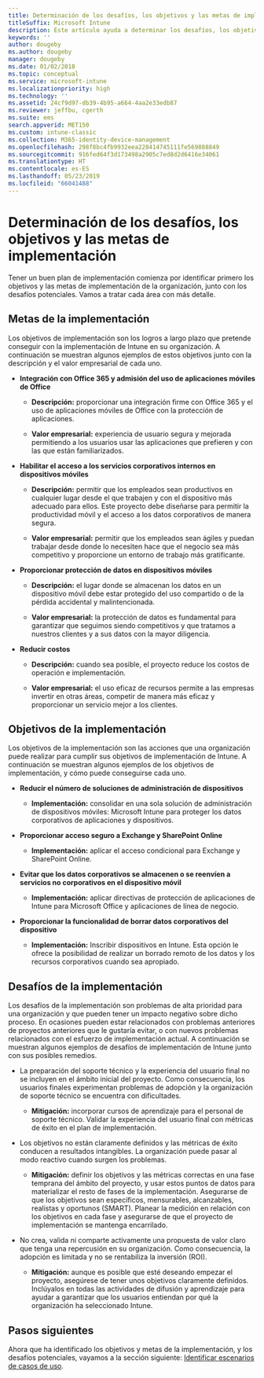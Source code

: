 ```yaml
---
title: Determinación de los desafíos, los objetivos y las metas de implementación
titleSuffix: Microsoft Intune
description: Este artículo ayuda a determinar los desafíos, los objetivos y las metas para una implementación solo en la nube de Microsoft Intune.
keywords: ''
author: dougeby
ms.author: dougeby
manager: dougeby
ms.date: 01/02/2018
ms.topic: conceptual
ms.service: microsoft-intune
ms.localizationpriority: high
ms.technology: ''
ms.assetid: 24cf9d97-db39-4b95-a664-4aa2e33edb87
ms.reviewer: jeffbu, cgerth
ms.suite: ems
search.appverid: MET150
ms.custom: intune-classic
ms.collection: M365-identity-device-management
ms.openlocfilehash: 298f8bc4fb9932eea228414745111fe569888849
ms.sourcegitcommit: 916fed64f3d173498a2905c7ed8d2d6416e34061
ms.translationtype: HT
ms.contentlocale: es-ES
ms.lasthandoff: 05/23/2019
ms.locfileid: "66041488"
---
```

# <a name="determine-deployment-goals-objectives-and-challenges"></a>Determinación de los desafíos, los objetivos y las metas de implementación

Tener un buen plan de implementación comienza por identificar primero los objetivos y las metas de implementación de la organización, junto con los desafíos potenciales. Vamos a tratar cada área con más detalle.

## <a name="deployment-goals"></a>Metas de la implementación

Los objetivos de implementación son los logros a largo plazo que pretende conseguir con la implementación de Intune en su organización. A continuación se muestran algunos ejemplos de estos objetivos junto con la descripción y el valor empresarial de cada uno.

-   **Integración con Office 365 y admisión del uso de aplicaciones móviles de Office**

    -   **Descripción:** proporcionar una integración firme con Office 365 y el uso de aplicaciones móviles de Office con la protección de aplicaciones.

    -   **Valor empresarial:** experiencia de usuario segura y mejorada permitiendo a los usuarios usar las aplicaciones que prefieren y con las que están familiarizados.

-   **Habilitar el acceso a los servicios corporativos internos en dispositivos móviles**

    -   **Descripción:** permitir que los empleados sean productivos en cualquier lugar desde el que trabajen y con el dispositivo más adecuado para ellos. Este proyecto debe diseñarse para permitir la productividad móvil y el acceso a los datos corporativos de manera segura.

    -   **Valor empresarial:** permitir que los empleados sean ágiles y puedan trabajar desde donde lo necesiten hace que el negocio sea más competitivo y proporcione un entorno de trabajo más gratificante.

-   **Proporcionar protección de datos en dispositivos móviles**

    -   **Descripción:** el lugar donde se almacenan los datos en un dispositivo móvil debe estar protegido del uso compartido o de la pérdida accidental y malintencionada.

    -   **Valor empresarial:** la protección de datos es fundamental para garantizar que seguimos siendo competitivos y que tratamos a nuestros clientes y a sus datos con la mayor diligencia.

-   **Reducir costos**

    -   **Descripción:** cuando sea posible, el proyecto reduce los costos de operación e implementación.

    -    **Valor empresarial:** el uso eficaz de recursos permite a las empresas invertir en otras áreas, competir de manera más eficaz y proporcionar un servicio mejor a los clientes.

## <a name="deployment-objectives"></a>Objetivos de la implementación

Los objetivos de la implementación son las acciones que una organización puede realizar para cumplir sus objetivos de implementación de Intune. A continuación se muestran algunos ejemplos de los objetivos de implementación, y cómo puede conseguirse cada uno.

-   **Reducir el número de soluciones de administración de dispositivos**

    -   **Implementación:** consolidar en una sola solución de administración de dispositivos móviles: Microsoft Intune para proteger los datos corporativos de aplicaciones y dispositivos.

-   **Proporcionar acceso seguro a Exchange y SharePoint Online**

    -   **Implementación:** aplicar el acceso condicional para Exchange y SharePoint Online.

-   **Evitar que los datos corporativos se almacenen o se reenvíen a servicios no corporativos en el dispositivo móvil**

    -   **Implementación:** aplicar directivas de protección de aplicaciones de Intune para Microsoft Office y aplicaciones de línea de negocio.

-   **Proporcionar la funcionalidad de borrar datos corporativos del dispositivo**

    -   **Implementación:** Inscribir dispositivos en Intune. Esta opción le ofrece la posibilidad de realizar un borrado remoto de los datos y los recursos corporativos cuando sea apropiado.

## <a name="deployment-challenges"></a>Desafíos de la implementación

Los desafíos de la implementación son problemas de alta prioridad para una organización y que pueden tener un impacto negativo sobre dicho proceso. En ocasiones pueden estar relacionados con problemas anteriores de proyectos anteriores que le gustaría evitar, o con nuevos problemas relacionados con el esfuerzo de implementación actual. A continuación se muestran algunos ejemplos de desafíos de implementación de Intune junto con sus posibles remedios.

-   La preparación del soporte técnico y la experiencia del usuario final no se incluyen en el ámbito inicial del proyecto. Como consecuencia, los usuarios finales experimentan problemas de adopción y la organización de soporte técnico se encuentra con dificultades.

    -   **Mitigación:** incorporar cursos de aprendizaje para el personal de soporte técnico. Validar la experiencia del usuario final con métricas de éxito en el plan de implementación.

-   Los objetivos no están claramente definidos y las métricas de éxito conducen a resultados intangibles. La organización puede pasar al modo reactivo cuando surgen los problemas.

    -   **Mitigación:** definir los objetivos y las métricas correctas en una fase temprana del ámbito del proyecto, y usar estos puntos de datos para materializar el resto de fases de la implementación. Asegurarse de que los objetivos sean específicos, mensurables, alcanzables, realistas y oportunos (SMART). Planear la medición en relación con los objetivos en cada fase y asegurarse de que el proyecto de implementación se mantenga encarrilado.

-   No crea, valida ni comparte activamente una propuesta de valor claro que tenga una repercusión en su organización. Como consecuencia, la adopción es limitada y no se rentabiliza la inversión (ROI).

    -   **Mitigación:** aunque es posible que esté deseando empezar el proyecto, asegúrese de tener unos objetivos claramente definidos. Inclúyalos en todas las actividades de difusión y aprendizaje para ayudar a garantizar que los usuarios entiendan por qué la organización ha seleccionado Intune.

## <a name="next-steps"></a>Pasos siguientes

Ahora que ha identificado los objetivos y metas de la implementación, y los desafíos potenciales, vayamos a la sección siguiente: [Identificar escenarios de casos de uso](planning-guide-scenarios.md).
